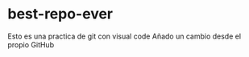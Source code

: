 # best-repo-ever
Esto es una practica de git con visual code
Añado un cambio desde el propio GitHub
